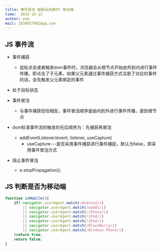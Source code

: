 ```yaml
---
title: 事件冒泡 捕获&&判断PC 移动端
time:  2019-10-12
author: wsm
mail: 1030057982@qq.com
---
```


## JS 事件流
* 事件捕获
	* 鼠标点击或者触发dom事件时，浏览器会从根节点开始由外到内进行事件传播，即点击了子元素，如果父元素通过事件捕获方式注册了对应的事件的话，会先触发父元素绑定的事件 
* 处于目标状态
* 事件冒泡
	* 与事件捕获恰恰相反，事件冒泡顺序是由内到外进行事件传播，直到根节点

* dom标准事件流的触发的先后顺序为：先捕获再冒泡
	* addEventListener(event, listener, useCapture)　
		* useCapture---是否采用事件捕获进行事件捕捉，默认为false，即采用事件冒泡方式
		
* 阻止事件冒泡
	* e.stopPropagation(); 		



## JS 判断是否为移动端

``` javascript
function isMobile(){
	if( navigator.userAgent.match(/Android/i)
		|| navigator.userAgent.match(/webOS/i)
		|| navigator.userAgent.match(/iPhone/i)
		|| navigator.userAgent.match(/iPad/i)
		|| navigator.userAgent.match(/iPod/i)
		|| navigator.userAgent.match(/BlackBerry/i)
		|| navigator.userAgent.match(/Windows Phone/i)
	)return true;
	return false;
}
```